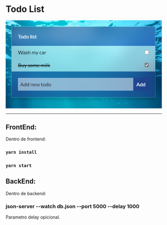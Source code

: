 # Todo List

<center>
  <img src="./frontend/docs/screenshot.png" />
</center>

---

## FrontEnd:
Dentro de frontend:
### `yarn install`
### `yarn start`

## BackEnd:
Dentro de backend:
### json-server --watch db.json --port 5000 --delay 1000

Parametro delay opicional.
